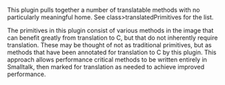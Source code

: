 This plugin pulls together a number of translatable methods with no particularly meaningful home. See class>translatedPrimitives for the list.

The primitives in this plugin consist of various methods in the image that can benefit greatly from translation to C, but that do not inherently require translation. These may be thought of not as traditional primitives, but as methods that have been annotated for translation to C by this plugin. This approach allows performance critical methods to be written entirely in Smalltalk, then marked for translation as needed to achieve improved performance.
